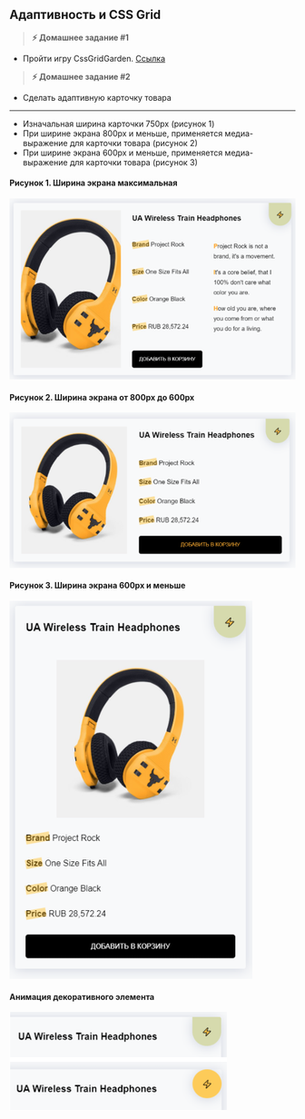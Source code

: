
##  Адаптивность и CSS Grid

> **⚡️ Домашнее задание #1**

- Пройти игру CssGridGarden. [Ссылка](https://cssgridgarden.com/#ru)

> **⚡️ Домашнее задание #2**

- Сделать адаптивную карточку товара

---

- Изначальная ширина карточки 750px (рисунок 1)
- При ширине экрана 800px и меньше, применяется медиа-выражение для карточки товара (рисунок 2)
- При ширине экрана 600px и меньше, применяется медиа-выражение для карточки товара (рисунок 3)

#### Рисунок 1. Ширина экрана максимальная
<img src="./img/img1.png" />

#### Рисунок 2. Ширина экрана от 800px до 600px
<img src="./img/img2.png" />

#### Рисунок 3. Ширина экрана 600px и меньше
<img src="./img/img3.png" />

#### Анимация декоративного элемента
<img src="./img/img4.png" />
